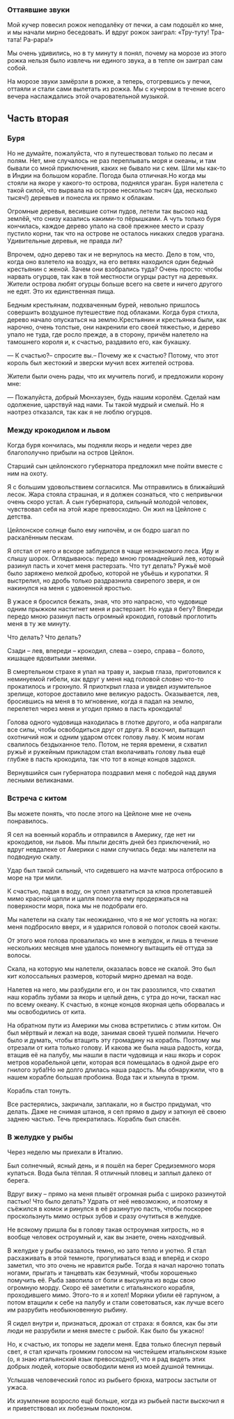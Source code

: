 ### Оттаявшие звуки

Мой кучер повесил рожок неподалёку от печки, а сам подошёл ко мне, и мы начали мирно беседовать.
И вдруг рожок заиграл:
«Тру-туту!
Тра-тата!
Ра-рара!»

Мы очень удивились, но в ту минуту я понял, почему на морозе из этого рожка нельзя было извлечь ни единого звука, а в тепле он заиграл сам собой.

На морозе звуки замёрзли в рожке, а теперь, отогревшись у печки, оттаяли и стали сами вылетать из рожка.
Мы с кучером в течение всего вечера наслаждались этой очаровательной музыкой.

## Часть вторая

### Буря

Но не думайте, пожалуйста, что я путешествовал только по лесам и полям.
Нет, мне случалось не раз переплывать моря и океаны, и там бывали со мной приключения, каких не бывало ни с кем.
Шли мы как-то в Индии на большом корабле.
Погода была отличная.Но когда мы стояли на якоре у какого-то острова, поднялся ураган.
Буря налетела с такой силой, что вырвала на острове несколько тысяч (да, несколько тысяч!) деревьев и понесла их прямо к облакам.

Огромные деревья, весившие сотни пудов, летели так высоко над землёй, что снизу казались какими-то пёрышками.
А чуть только буря кончилась, каждое дерево упало на своё прежнее место и сразу пустило корни, так что на острове не осталось никаких следов урагана.
Удивительные деревья, не правда ли?

Впрочем, одно дерево так и не вернулось на место.
Дело в том, что, когда оно взлетело на воздух, на его ветвях находился один бедный крестьянин с женой.
Зачем они взобрались туда?
Очень просто: чтобы нарвать огурцов, так как в той местности огурцы растут на деревьях.
Жители острова любят огурцы больше всего на свете и ничего другого не едят.
Это их единственная пища.

Бедным крестьянам, подхваченным бурей, невольно пришлось совершить воздушное путешествие под облаками.
Когда буря стихла, дерево начало опускаться на землю.Крестьянин и крестьянка были, как нарочно, очень толстые, они накренили его своей тяжестью, и дерево упало не туда, где росло прежде, а в сторону, причём налетело на тамошнего короля и, к счастью, раздавило его, как букашку.

— К счастью?– спросите вы.– Почему же к счастью?
Потому, что этот король был жестокий и зверски мучил всех жителей острова.

Жители были очень рады, что их мучитель погиб, и предложили корону мне:

— Пожалуйста, добрый Мюнхаузен, будь нашим королём.
Сделай нам одолжение, царствуй над нами.
Ты такой мудрый и смелый.
Но я наотрез отказался, так как я не люблю огурцов.

### Между крокодилом и львом

Когда буря кончилась, мы подняли якорь и недели через две благополучно прибыли на остров Цейлон.

Старший сын цейлонского губернатора предложил мне пойти вместе с ним на охоту.

Я с большим удовольствием согласился.
Мы отправились в ближайший лесок.
Жара стояла страшная, и я должен сознаться, что с непривычки очень скоро устал.
А сын губернатора, сильный молодой человек, чувствовал себя на этой жаре превосходно.
Он жил на Цейлоне с детства.

Цейлонское солнце было ему нипочём, и он бодро шагал по раскалённым пескам.

Я отстал от него и вскоре заблудился в чаще незнакомого леса.
Иду и слышу шорох.
Оглядываюсь: передо мною громаднейший лев, который разинул пасть и хочет меня растерзать.
Что тут делать?
Ружьё моё было заряжено мелкой дробью, которой не убьёшь и куропатки.
Я выстрелил, но дробь только раздразнила свирепого зверя, и он накинулся на меня с удвоенной яростью.

В ужасе я бросился бежать, зная, что это напрасно, что чудовище одним прыжком настигнет меня и растерзает.
Но куда я бегу?
Впереди передо мною разинул пасть огромный крокодил, готовый проглотить меня в ту же минуту.

Что делать?
Что делать?

Сзади – лев, впереди – крокодил, слева – озеро, справа – болото, кишащее ядовитыми змеями.

В смертельном страхе я упал на траву и, закрыв глаза, приготовился к неминуемой гибели, как вдруг у меня над головой словно что-то прокатилось и грохнуло.
Я приоткрыл глаза и увидел изумительное зрелище, которое доставило мне великую радость.
Оказывается, лев, бросившись на меня в то мгновение, когда я падал на землю, перелетел через меня и угодил прямо в пасть крокодила!

Голова одного чудовища находилась в глотке другого, и оба напрягали все силы, чтобы освободиться друг от друга.
Я вскочил, вытащил охотничий нож и одним ударом отсек голову льву.
К моим ногам свалилось бездыханное тело.
Потом, не теряя времени, я схватил ружьё и ружейным прикладом стал вколачивать голову льва ещё глубже в пасть крокодила, так что тот в конце концов задохся.

Вернувшийся сын губернатора поздравил меня с победой над двумя лесными великанами.

### Встреча с китом

Вы можете понять, что после этого на Цейлоне мне не очень понравилось.

Я сел на военный корабль и отправился в Америку, где нет ни крокодилов, ни львов.
Мы плыли десять дней без приключений, но вдруг невдалеке от Америки с нами случилась беда: мы налетели на подводную скалу.

Удар был такой сильный, что сидевшего на мачте матроса отбросило в море на три мили.

К счастью, падая в воду, он успел ухватиться за клюв пролетавшей мимо красной цапли и цапля помогла ему продержаться на поверхности моря, пока мы не подобрали его.

Мы налетели на скалу так неожиданно, что я не мог устоять на ногах: меня подбросило вверх, и я ударился головой о потолок своей каюты.

От этого моя голова провалилась ко мне в желудок, и лишь в течение нескольких месяцев мне удалось понемногу вытащить её оттуда за волосы.

Скала, на которую мы налетели, оказалась вовсе не скалой.
Это был кит колоссальных размеров, который мирно дремал на воде.

Налетев на него, мы разбудили его, и он так разозлился, что схватил наш корабль зубами за якорь и целый день, с утра до ночи, таскал нас по всему океану.
К счастью, в конце концов якорная цепь оборвалась и мы освободились от кита.

На обратном пути из Америки мы снова встретились с этим китом.
Он был мёртвый и лежал на воде, занимая своей тушей полмили.
Нечего было и думать, чтобы втащить эту громадину на корабль.
Поэтому мы отрезали от кита только голову.
И какова же была наша радость, когда, втащив её на палубу, мы нашли в пасти чудовища и наш якорь и сорок метров корабельной цепи, которая вся помещалась в одной дыре его гнилого зуба!Но не долго длилась наша радость.
Мы обнаружили, что в нашем корабле большая пробоина.
Вода так и хлынула в трюм.

Корабль стал тонуть.

Все растерялись, закричали, заплакали, но я быстро придумал, что делать.
Даже не снимая штанов, я сел прямо в дыру и заткнул её своею заднею частью.
Течь прекратилась.
Корабль был спасён.

### В желудке у рыбы

Через неделю мы приехали в Италию.

Был солнечный, ясный день, и я пошёл на берег Средиземного моря купаться.
Вода была тёплая.
Я отличный пловец и заплыл далеко от берега.

Вдруг вижу – прямо на меня плывёт огромная рыба с широко разинутой пастью!
Что было делать?
Удрать от неё невозможно, и поэтому я съёжился в комок и ринулся в её разинутую пасть, чтобы поскорее проскользнуть мимо острых зубов и сразу очутиться в желудке.

Не всякому пришла бы в голову такая остроумная хитрость, но я вообще человек остроумный и, как вы знаете, очень находчивый.

В желудке у рыбы оказалось темно, но зато тепло и уютно.
Я стал расхаживать в этой темноте, прогуливаться взад и вперёд и скоро заметил, что это очень не нравится рыбе.
Тогда я начал нарочно топать ногами, прыгать и танцевать как безумный, чтобы хорошенько помучить её.
Рыба завопила от боли и высунула из воды свою огромную морду.
Скоро её заметили с итальянского корабля, проходившего мимо.
Этого-то я и хотел!
Моряки убили её гарпуном, а потом втащили к себе на палубу и стали советоваться, как лучше всего им разрубить необыкновенную рыбину.

Я сидел внутри и, признаться, дрожал от страха: я боялся, как бы эти люди не разрубили и меня вместе с рыбой.
Как было бы ужасно!

Но, к счастью, их топоры не задели меня.
Едва только блеснул первый свет, я стал кричать громким голосом на чистейшем итальянском языке (о, я знаю итальянский язык превосходно!), что я рад видеть этих добрых людей, которые освободили меня из моей душной темницы.

Услышав человеческий голос из рыбьего брюха, матросы застыли от ужаса.

Их изумление возросло ещё больше, когда из рыбьей пасти выскочил я и приветствовал их любезным поклоном.
